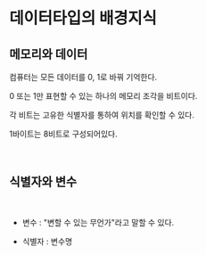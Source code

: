 # 데이터타입의 배경지식


## 메모리와 데이터

컴퓨터는 모든 데이터를 0, 1로 바꿔 기억한다.

0 또는 1만 표현할 수 있는 하나의 메모리 조각을 비트이다.

각 비트는 고유한 식별자를 통하여 위치를 확인할 수 있다.

1바이트는 8비트로 구성되어있다.

<br>

## 식별자와 변수

<br>

- 변수 : "변할 수 있는 무언가"라고 말할 수 있다.

- 식별자 : 변수명
 
